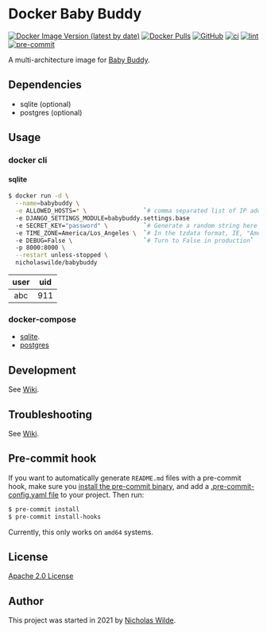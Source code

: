 # Docker Baby Buddy
[![Docker Image Version (latest by date)](https://img.shields.io/docker/v/nicholaswilde/babybuddy)](https://hub.docker.com/r/nicholaswilde/babybuddy)
[![Docker Pulls](https://img.shields.io/docker/pulls/nicholaswilde/babybuddy)](https://hub.docker.com/r/nicholaswilde/babybuddy)
[![GitHub](https://img.shields.io/github/license/nicholaswilde/docker-babybuddy)](./LICENSE)
[![ci](https://github.com/nicholaswilde/docker-babybuddy/workflows/ci/badge.svg)](https://github.com/nicholaswilde/docker-babybuddy/actions?query=workflow%3Aci)
[![lint](https://github.com/nicholaswilde/docker-babybuddy/workflows/lint/badge.svg?branch=main)](https://github.com/nicholaswilde/docker-babybuddy/actions?query=workflow%3Alint)
[![pre-commit](https://img.shields.io/badge/pre--commit-enabled-brightgreen?logo=pre-commit&logoColor=white)](https://github.com/pre-commit/pre-commit)

A multi-architecture image for [Baby Buddy](https://github.com/babybuddy/babybuddy).

## Dependencies

* sqlite (optional)
* postgres (optional)

## Usage

### docker cli

#### sqlite

```bash
$ docker run -d \
  --name=babybuddy \
  -e ALLOWED_HOSTS=* \                `# comma separated list of IP addresses or hosts that can access the web UI`
  -e DJANGO_SETTINGS_MODULE=babybuddy.settings.base
  -e SECRET_KEY="password" \          `# Generate a random string here to secure the Django instance`
  -e TIME_ZONE=America/Los_Angeles \  `# In the tzdata format, IE, "America/Denver"`
  -e DEBUG=False \                    `# Turn to False in production`
  -p 8000:8000 \
  --restart unless-stopped \
  nicholaswilde/babybuddy
```

| user | uid |
|:----:|:---:|
| abc  | 911 |

### docker-compose

* [sqlite](./docker-compose.sqlite.yaml).
* [postgres](./docker-compose.postgres.yaml)

## Development

See [Wiki](https://github.com/nicholaswilde/docker-babybuddy/wiki/Development).

## Troubleshooting

See [Wiki](https://github.com/nicholaswilde/docker-babybuddy/wiki/Troubleshooting).

## Pre-commit hook

If you want to automatically generate `README.md` files with a pre-commit hook, make sure you
[install the pre-commit binary](https://pre-commit.com/#install), and add a [.pre-commit-config.yaml file](./.pre-commit-config.yaml)
to your project. Then run:

```bash
$ pre-commit install
$ pre-commit install-hooks
```
Currently, this only works on `amd64` systems.

## License

[Apache 2.0 License](./LICENSE)

## Author
This project was started in 2021 by [Nicholas Wilde](https://github.com/nicholaswilde/).
